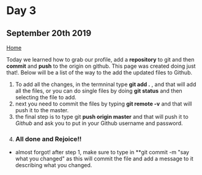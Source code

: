 # Day 3
## September 20th 2019

[Home](README.md)

Today we learned how to grab our profile, add a **repository** to git and then **commit** and **push** to the origin on github. This page was created doing just that!. Below will be a list of the way to the add the updated files to Github. 

1. To add all the changes, in the termninal type **git add .** , and that will add all the files, or you can do single files by doing **git status** and then selecting the file to add.
2. next you need to commit the files by typing **git remote -v** and that will push it to the master.
3. the final step is to type git **push origin master** and that will push it to *Github* and ask you to put in your Github username and password.
4. ### All done and Rejoice!! ###

+ almost forgot! after step 1, make sure to type in **git commit -m "say what you changed" as this will commit the file and add a message to it describing what you changed.